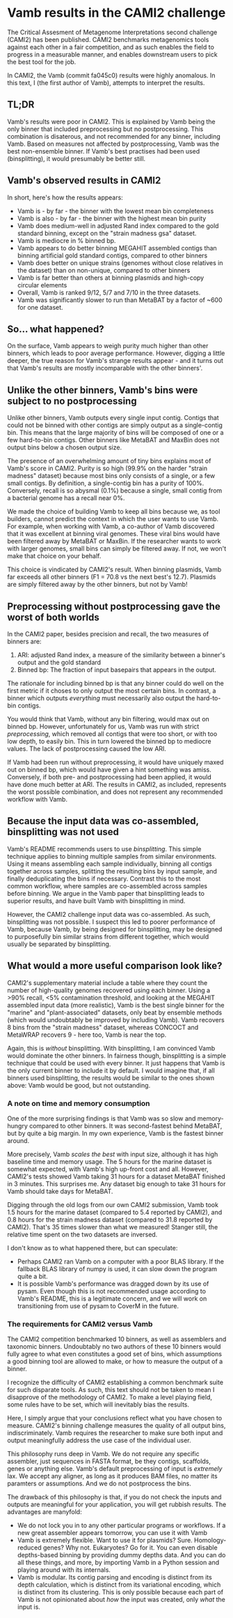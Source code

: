 # Vamb results in the CAMI2 challenge
The Critical Assesment of Metagenome Interpretations second challenge (CAMI2)
has been published. CAMI2 benchmarks metagenomics tools against each other in
a fair competition, and as such enables the field to progress in a measurable
manner, and enables downstream users to pick the best tool for the job.

In CAMI2, the Vamb (commit fa045c0) results were highly anomalous. In this text,
I (the first author of Vamb), attempts to interpret the results.

## TL;DR
Vamb's results were poor in CAMI2. This is explained by Vamb being the only binner
that included preprocessing but no postprocessing. This combination is disaterous,
and not recommended for any binner, including Vamb. Based on measures
not affected by postprocessing, Vamb was the best non-ensemble binner. If Vamb's
best practises had been used (binsplitting), it would presumably be better still.

## Vamb's observed results in CAMI2
In short, here's how the results appears:

* Vamb is - by far - the binner with the lowest mean bin completeness
* Vamb is also - by far - the binner with the highest mean bin purity
* Vamb does medium-well in adjusted Rand index compared to the gold standard binning,
except on the "strain madness gsa" dataset.
* Vamb is mediocre in % binned bp.
* Vamb appears to do better binning MEGAHIT assembled contigs than binning artificial
gold standard contigs, compared to other binners
* Vamb does better on unique strains (genomes without close relatives in the dataset)
than on non-unique, compared to other binners
* Vamb is far better than others at binning plasmids and high-copy circular elements
* Overall, Vamb is ranked 9/12, 5/7 and 7/10 in the three datasets.
* Vamb was significantly slower to run than MetaBAT by a factor of ~600 for one dataset.

## So... what happened?
On the surface, Vamb appears to weigh purity much higher than other binners, which
leads to poor average performance. However, digging a little deeper, the true
reason for Vamb's strange results appear - and it turns out that Vamb's results
are mostly incomparable with the other binners'.

## Unlike the other binners, Vamb's bins were subject to no postprocessing
Unlike other binners, Vamb outputs every single input contig. Contigs that could
not be binned with other contigs are simply output as a single-contig bin. This means
that the large majority of bins will be composed of one or a few hard-to-bin contigs.
Other binners like MetaBAT and MaxBin does not output bins below a chosen output size.

The presence of an overwhelming amount of tiny bins explains most of Vamb's score
in CAMI2. Purity is so high (99.9% on the harder "strain madness" dataset)
because most bins only consists of a single, or a few small contigs. By definition,
a single-contig bin has a purity of 100%. Conversely, recall is so abysmal (0.1%)
because a single, small contig from a bacterial genome has a recall near 0%.

We made the choice of building Vamb to keep all bins because we, as tool builders,
cannot predict the context in which the user wants to use Vamb. For example, when
working with Vamb, a co-author of Vamb discovered that it was excellent at binning
viral genomes. These viral bins would have been filtered away by MetaBAT or MaxBin.
If the researcher wants to work with larger genomes, small bins can simply
be filtered away. If not, we won't make that choice on your behalf.

This choice is vindicated by CAMI2's result. When binning plasmids, Vamb far
exceeds all other binners (F1 = 70.8 vs the next best's 12.7).
Plasmids are simply filtered away by the other binners, but not by Vamb!

## Preprocessing without postprocessing gave the worst of both worlds
In the CAMI2 paper, besides precision and recall, the two measures of binners are:

1. ARI: adjusted Rand index, a measure of the similarity between a binner's
output and the gold standard
2. Binned bp: The fraction of input basepairs that appears in the
output.

The rationale for including binned bp is that any binner could do well on the first
metric if it choses to only output the most certain bins. In contrast, a binner
which outputs _everything_ must necessarily also output the hard-to-bin contigs.

You would think that Vamb, without any bin filtering, would max out on binned bp.
However, unfortunately for us, Vamb was run with strict _preprocessing_, which
removed all contigs that were too short, or with too low depth, to easily bin.
This in turn lowered the binned bp to mediocre values. The lack of postprocessing
caused the low ARI.

If Vamb had been run without preprocessing, it would have uniquely maxed out on
binned bp, which would have given a hint something was amiss. Conversely, if both
pre- and postprocessing had been applied, it would have done much better at ARI.
The results in CAMI2, as included, represents the worst possible combination,
and does not represent any recommended workflow with Vamb.

## Because the input data was co-assembled, binsplitting was not used
Vamb's README recommends users to use _binsplitting_. This simple technique applies
to binning multiple samples from similar environments. Using it means assembling each
sample individually, binning all contigs together across samples, splitting the
resulting bins by input sample, and finally deduplicating the bins if necessary.
Contrast this to the most common workflow, where samples are co-assembled across
samples before binning. We argue in the Vamb paper that binsplitting leads to
superior results, and have built Vamb with binsplitting in mind.

However, the CAMI2 challenge input data was co-assembled. As such, binsplitting
was not possible. I suspect this led to poorer performance of Vamb, because Vamb,
by being designed for binsplitting, may be designed to purposefully bin similar
strains from different together, which would usually be separated by binsplitting.

## What would a more useful comparison look like?
CAMI2's supplementary material include a table where they count the number of
high-quality genomes recovered using each binner. Using a >90% recall, <5% contamination
threshold, and looking at the MEGAHIT assembled input data (more realistic), Vamb
is the best single binner for the "marine" and "plant-associated" datasets, only
beat by ensemble methods (which would undoubtably be improved by including Vamb).
Vamb recovers 8 bins from the "strain madness" dataset, whereas CONCOCT and MetaWRAP
recovers 9 - here too, Vamb is near the top.

Again, this is _without_ binsplitting. With binsplitting, I am convinced Vamb would
dominate the other binners. In fairness though, binsplitting is a simple technique
that could be used with every binner. It just happens that Vamb is the only current
binner to include it by default. I would imagine that, if all binners used binsplitting,
the results would be similar to the ones shown above: Vamb would be good, but not
outstanding.

### A note on time and memory consumption
One of the more surprising findings is that Vamb was so slow and memory-hungry
compared to other binners. It was second-fastest behind MetaBAT, but by quite
a big margin. In my own experience, Vamb is the fastest binner around.

More precisely, Vamb _scales the best_ with input size, although it has high
baseline time and memory usage. The 5 hours for the marine dataset is somewhat
expected, with Vamb's high up-front cost and all. However, CAMI2's tests showed
Vamb taking 31 hours for a dataset MetaBAT finished in 3 minutes.
This surprises me. Any dataset big enough to take 31 hours for Vamb should take
days for MetaBAT.

Digging through the old logs from our own CAMI2 submission, Vamb took 1.5 hours
for the marine dataset (compared to 5.4 reported by CAMI2), and 0.8 hours for the
strain madness dataset (compared to 31.8 reported by CAMI2). That's 35 times
slower than what we measured! Stanger still, the relative time spent on the
two datasets are inversed.

I don't know as to what happened there, but can speculate:
* Perhaps CAMI2 ran Vamb on a computer with a poor BLAS library. If the fallback
BLAS library of numpy is used, it can slow down the program quite a bit.
* It is possible Vamb's performance was dragged down by its use of pysam.
Even though this is not recommended usage according to Vamb's README, this is a
legitimate concern, and we will work on transitioning from use of pysam
to CoverM in the future.

### The requirements for CAMI2 versus Vamb
The CAMI2 competition benchmarked 10 binners, as well as assemblers and taxonomic
binners. Undoubtably no two authors of these 10 binners would fully agree to what
even constitutes a good set of bins, which assumptions a good binning tool are
allowed to make, or how to measure the output of a binner.

I recognize the difficulty of CAMI2 establishing a common benchmark suite
for such disparate tools. As such, this text should not be taken to mean I
disapprove of the methodology of CAMI2. To make a level playing field, some
rules have to be set, which will inevitably bias the results.

Here, I simply argue that your conclusions reflect what you have chosen to measure.
CAMI2's binning challenge measures the quality of all output bins, indiscriminately.
Vamb requires the researcher to make sure both input and output meaningfully address
the use case of the individual user.

This philosophy runs deep in Vamb. We do not require any specific assembler, just
sequences in FASTA format, be they contigs, scaffolds, genes or anything else.
Vamb's default preprocessing of input is _extremely_ lax. We accept any aligner,
as long as it produces BAM files, no matter its paramters or assumptions.
And we do not postprocess the bins.

The drawback of this philosophy is that, if you do not check the inputs and outputs
are meaningful for your application, you will get rubbish results. The advantages are
manyfold:
* We do not lock you in to any other particular programs or workflows. If a new
great assembler appears tomorrow, you can use it with Vamb
* Vamb is extremely flexible. Want to use it for plasmids? Sure. Homology-reduced genes?
Why not. Eukaryotes? Go for it. You can even disable depths-based binning by providing
dummy depths data. And you can do all these things, and more, by importing Vamb in
a Python session and playing around with its internals.
* Vamb is modular. Its contig parsing and encoding is distinct from its depth
calculation, which is distinct from its variational encoding, which is distinct from
its clustering. This is only possible because each part of Vamb is not opinionated
about _how_ the input was created, only _what_ the input is.
